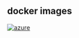 docker images
---
[![azure](https://dev.azure.com/bunjee/docker/_apis/build/status/omega-gg.docker)](https://dev.azure.com/bunjee/docker/_build)
